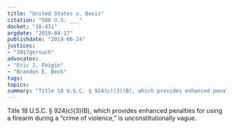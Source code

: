 ```yaml
---
title: "United States v. Davis"
citation: "588 U.S. ___"
docket: "18-431"
argdate: "2019-04-17"
publishdate: "2019-06-24"
justices:
- "2017gorsuch"
advocates:
- "Eric J. Feigin"
- "Brandon E. Beck"
tags:
topics:
summary: "Title 18 U.S.C. § 924(c)(3)(B), which provides enhanced penalties for using a firearm during a “crime of violence,” is unconstitutionally vague."
---
```

Title 18 U.S.C. § 924(c)(3)(B), which provides enhanced penalties for using a firearm during a “crime of violence,” is unconstitutionally vague.
